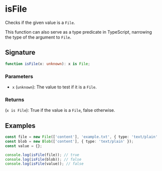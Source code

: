 # isFile

Checks if the given value is a `File`.

This function can also serve as a type predicate in TypeScript, narrowing the type of the argument to `File`.

## Signature

```typescript
function isFile(x: unknown): x is File;
```

### Parameters

- `x` (`unknown`): The value to test if it is a `File`.

### Returns

(`x is File`): True if the value is a `File`, false otherwise.

## Examples

```typescript
const file = new File(['content'], 'example.txt', { type: 'text/plain' });
const blob = new Blob(['content'], { type: 'text/plain' });
const value = {};

console.log(isFile(file)); // true
console.log(isFile(blob)); // false
console.log(isFile(value)); // false
```
